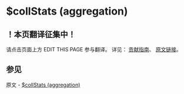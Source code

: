 # $collStats (aggregation)

## ！本页翻译征集中！

请点击页面上方 EDIT THIS PAGE 参与翻译。
详见：
[贡献指南]( https://github.com/JinMuInfo/MongoDB-Manual-zh/blob/master/CONTRIBUTING.md )、
[原文链接](  https://docs.mongodb.com/manual/reference/operator/aggregation/collStats/  )。

## 参见

原文 - [$collStats (aggregation)]( https://docs.mongodb.com/manual/reference/operator/aggregation/collStats/ )

